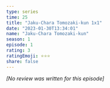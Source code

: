 ```yaml
---
type: series
time: 25
title: "Jaku-Chara Tomozaki-kun 1x1"
date: "2023-01-30T13:34:01"
name: "Jaku-Chara Tomozaki-kun"
season: 1
episode: 1
rating: 3
ratingEmoji: ⭐️⭐️⭐️
share: false
---
```


*[No review was written for this episode]*
